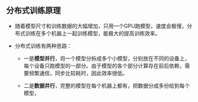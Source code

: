 ##  分布式训练原理

+ 随着模型尺寸和训练数据的大幅增加，只用一个GPU跑模型，速度会极慢，分布式训练在多个机器上一起训练模型，能极大的提高训练效率。

+ 分布式训练有两种思路：

  + 一是**模型并行**，将一个模型分拆成多个小模型，分别放在不同的设备上，每个设备只跑模型的一部分。由于模型的各个部分计算存在前后依赖，需要频繁通信，同步比较耗时，因此效率很低。

  + 二是**数据并行**，完整的模型在每个机器上都有，把数据分成多份给到每个模型，


